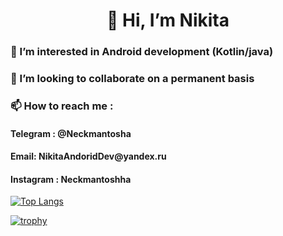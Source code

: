 <h1 align="center">👋 Hi, I’m Nikita</h1>
<h3>👀 I’m interested in Android development (Kotlin/java)</h3>
<h3>💞️ I’m looking to collaborate on a permanent basis</h3>
<h3> 📫 How to reach me :</h3>
<h4>Telegram : @Neckmantosha</h4>
<h4>Email: NikitaAndoridDev@yandex.ru</h4>
<h4>Instagram : Neckmantoshha</h4>

[![Top Langs](https://github-readme-stats.vercel.app/api/top-langs/?username=CptNeckman)](https://github.com/CptNeckman/github-readme-stats) 

[![trophy](https://github-profile-trophy.vercel.app/?username=CptNeckman)](https://github.com/CptNeckman/github-profile-trophy)


